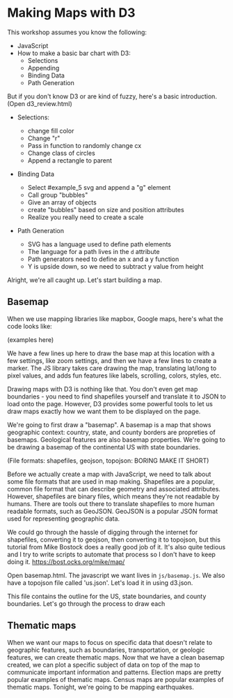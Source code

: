 # Making Maps with D3

This workshop assumes you know the following:

* JavaScript
* How to make a basic bar chart with D3:
  * Selections
  * Appending
  * Binding Data
  * Path Generation

But if you don't know D3 or are kind of fuzzy, here's a basic introduction.
(Open d3_review.html)

* Selections:
  * change fill color
  * Change "r"
  * Pass in function to randomly change cx
  * Change class of circles
  * Append a rectangle to parent

* Binding Data
  * Select #example_5 svg and append a "g" element
  * Call group "bubbles"
  * Give an array of objects
  * create "bubbles" based on size and position attributes
  * Realize you really need to create a scale

* Path Generation
  * SVG has a language used to define path elements
  * The language for a path lives in the `d` attribute
  * Path generators need to define an x and a y function
  * Y is upside down, so we need to subtract y value from height

Alright, we're all caught up. Let's start building a map.

## Basemap

When we use mapping libraries like mapbox, Google maps, here's what the code looks like:

(examples here)

We have a few lines up here to draw the base map at this location
with a few settings, like zoom settings, and then we have a few
lines to create a marker. The JS library takes care drawing
the map, translating lat/long to pixel values, and adds fun features
like labels, scrolling, colors, styles, etc.

Drawing maps with D3 is nothing like that.
You don't even get map boundaries - you need to find shapefiles
yourself and translate it to JSON to load onto the page. However,
D3 provides some powerful tools to let us draw maps exactly how
we want them to be displayed on the page.

We're going to first draw a "basemap". A basemap is a map that shows
geographic context: country, state, and county borders are propreties
of basemaps. Geological features are also basemap properties. We're going
to be drawing a basemap of the continental US with state boundaries.

(File formats: shapefiles, geojson, topojson: BORING MAKE IT SHORT)

Before we actually create a map with JavaScript, we need to talk about some file
formats that are used in map making. Shapefiles are a popular, common file format
that can describe geometry and associated attributes. However, shapefiles are binary
files, which means they're not readable by humans. There are tools out there to
translate shapefiles to more human readable formats, such as GeoJSON. GeoJSON is a
popular JSON format used for representing geographic data.

We could go through the hassle of digging through the internet for shapefiles,
converting it to geojson, then converting it to topojson, but this tutorial from
Mike Bostock does a really good job of it. It's also quite tedious and I try to
write scripts to automate that process so I don't have to keep doing it.
https://bost.ocks.org/mike/map/

Open basemap.html. The javascript we want lives in `js/basemap.js`. We also have
a topojson file called 'us.json'. Let's load it in using d3.json.

This file contains the outline for the US, state
boundaries, and county boundaries. Let's go through the process to draw each

## Thematic maps

When we want our maps to focus on specific data that doesn't relate to geographic features,
such as boundaries, transportation, or geologic features, we can create thematic maps.
Now that we have a clean basemap created, we can plot a specific subject of data on top of the
map to communicate important information and patterns.
Election maps are pretty popular examples of thematic maps.
Census maps are popular examples of thematic maps.
Tonight, we're going to be mapping earthquakes.
